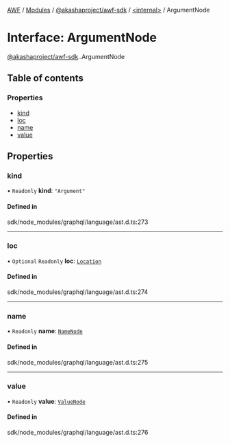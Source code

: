 [AWF](../README.md) / [Modules](../modules.md) / [@akashaproject/awf-sdk](../modules/akashaproject_awf_sdk.md) / [<internal\>](../modules/akashaproject_awf_sdk._internal_.md) / ArgumentNode

# Interface: ArgumentNode

[@akashaproject/awf-sdk](../modules/akashaproject_awf_sdk.md).[<internal>](../modules/akashaproject_awf_sdk._internal_.md).ArgumentNode

## Table of contents

### Properties

- [kind](akashaproject_awf_sdk._internal_.ArgumentNode.md#kind)
- [loc](akashaproject_awf_sdk._internal_.ArgumentNode.md#loc)
- [name](akashaproject_awf_sdk._internal_.ArgumentNode.md#name)
- [value](akashaproject_awf_sdk._internal_.ArgumentNode.md#value)

## Properties

### kind

• `Readonly` **kind**: ``"Argument"``

#### Defined in

sdk/node_modules/graphql/language/ast.d.ts:273

___

### loc

• `Optional` `Readonly` **loc**: [`Location`](../classes/akashaproject_awf_sdk._internal_.Location.md)

#### Defined in

sdk/node_modules/graphql/language/ast.d.ts:274

___

### name

• `Readonly` **name**: [`NameNode`](akashaproject_awf_sdk._internal_.NameNode.md)

#### Defined in

sdk/node_modules/graphql/language/ast.d.ts:275

___

### value

• `Readonly` **value**: [`ValueNode`](../modules/akashaproject_awf_sdk._internal_.md#valuenode)

#### Defined in

sdk/node_modules/graphql/language/ast.d.ts:276

